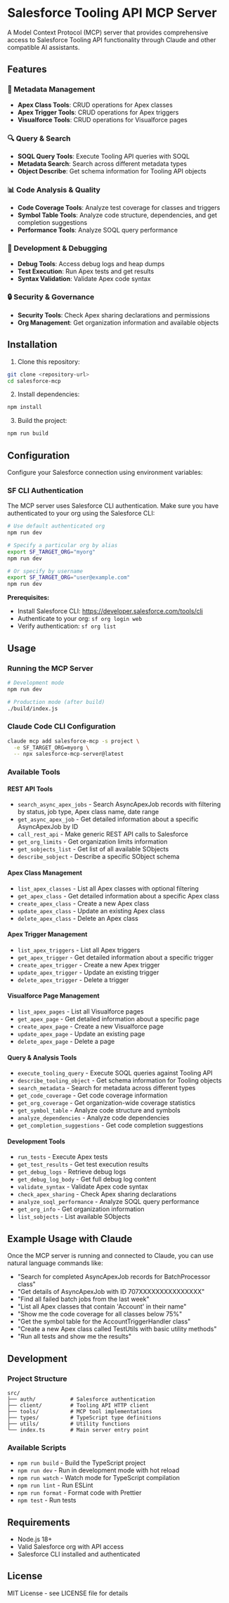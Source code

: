 # Salesforce Tooling API MCP Server

A Model Context Protocol (MCP) server that provides comprehensive access to Salesforce Tooling API functionality through Claude and other compatible AI assistants.

## Features

### 🔧 Metadata Management
- **Apex Class Tools**: CRUD operations for Apex classes
- **Apex Trigger Tools**: CRUD operations for Apex triggers  
- **Visualforce Tools**: CRUD operations for Visualforce pages

### 🔍 Query & Search
- **SOQL Query Tools**: Execute Tooling API queries with SOQL
- **Metadata Search**: Search across different metadata types
- **Object Describe**: Get schema information for Tooling API objects

### 📊 Code Analysis & Quality
- **Code Coverage Tools**: Analyze test coverage for classes and triggers
- **Symbol Table Tools**: Analyze code structure, dependencies, and get completion suggestions
- **Performance Tools**: Analyze SOQL query performance

### 🐛 Development & Debugging
- **Debug Tools**: Access debug logs and heap dumps
- **Test Execution**: Run Apex tests and get results
- **Syntax Validation**: Validate Apex code syntax

### 🔒 Security & Governance
- **Security Tools**: Check Apex sharing declarations and permissions
- **Org Management**: Get organization information and available objects

## Installation

1. Clone this repository:
```bash
git clone <repository-url>
cd salesforce-mcp
```

2. Install dependencies:
```bash
npm install
```

3. Build the project:
```bash
npm run build
```

## Configuration

Configure your Salesforce connection using environment variables:

### SF CLI Authentication

The MCP server uses Salesforce CLI authentication. Make sure you have authenticated to your org using the Salesforce CLI:

```bash
# Use default authenticated org
npm run dev

# Specify a particular org by alias
export SF_TARGET_ORG="myorg"
npm run dev

# Or specify by username
export SF_TARGET_ORG="user@example.com"
npm run dev
```

**Prerequisites:**
- Install Salesforce CLI: https://developer.salesforce.com/tools/cli
- Authenticate to your org: `sf org login web`
- Verify authentication: `sf org list`

## Usage

### Running the MCP Server

```bash
# Development mode
npm run dev

# Production mode (after build)
./build/index.js
```

### Claude Code CLI Configuration

```bash
claude mcp add salesforce-mcp -s project \
  -e SF_TARGET_ORG=myorg \
  -- npx salesforce-mcp-server@latest
```

### Available Tools

#### REST API Tools
- `search_async_apex_jobs` - Search AsyncApexJob records with filtering by status, job type, Apex class name, date range
- `get_async_apex_job` - Get detailed information about a specific AsyncApexJob by ID
- `call_rest_api` - Make generic REST API calls to Salesforce
- `get_org_limits` - Get organization limits information
- `get_sobjects_list` - Get list of all available SObjects
- `describe_sobject` - Describe a specific SObject schema

#### Apex Class Management
- `list_apex_classes` - List all Apex classes with optional filtering
- `get_apex_class` - Get detailed information about a specific Apex class
- `create_apex_class` - Create a new Apex class
- `update_apex_class` - Update an existing Apex class
- `delete_apex_class` - Delete an Apex class

#### Apex Trigger Management
- `list_apex_triggers` - List all Apex triggers
- `get_apex_trigger` - Get detailed information about a specific trigger
- `create_apex_trigger` - Create a new Apex trigger
- `update_apex_trigger` - Update an existing trigger
- `delete_apex_trigger` - Delete a trigger

#### Visualforce Page Management
- `list_apex_pages` - List all Visualforce pages
- `get_apex_page` - Get detailed information about a specific page
- `create_apex_page` - Create a new Visualforce page
- `update_apex_page` - Update an existing page
- `delete_apex_page` - Delete a page

#### Query & Analysis Tools
- `execute_tooling_query` - Execute SOQL queries against Tooling API
- `describe_tooling_object` - Get schema information for Tooling objects
- `search_metadata` - Search for metadata across different types
- `get_code_coverage` - Get code coverage information
- `get_org_coverage` - Get organization-wide coverage statistics
- `get_symbol_table` - Analyze code structure and symbols
- `analyze_dependencies` - Analyze code dependencies
- `get_completion_suggestions` - Get code completion suggestions

#### Development Tools
- `run_tests` - Execute Apex tests
- `get_test_results` - Get test execution results
- `get_debug_logs` - Retrieve debug logs
- `get_debug_log_body` - Get full debug log content
- `validate_syntax` - Validate Apex code syntax
- `check_apex_sharing` - Check Apex sharing declarations
- `analyze_soql_performance` - Analyze SOQL query performance
- `get_org_info` - Get organization information
- `list_sobjects` - List available SObjects

## Example Usage with Claude

Once the MCP server is running and connected to Claude, you can use natural language commands like:

- "Search for completed AsyncApexJob records for BatchProcessor class"
- "Get details of AsyncApexJob with ID 707XXXXXXXXXXXXXXX"
- "Find all failed batch jobs from the last week"
- "List all Apex classes that contain 'Account' in their name"
- "Show me the code coverage for all classes below 75%"
- "Get the symbol table for the AccountTriggerHandler class"
- "Create a new Apex class called TestUtils with basic utility methods"
- "Run all tests and show me the results"

## Development

### Project Structure
```
src/
├── auth/           # Salesforce authentication
├── client/         # Tooling API HTTP client
├── tools/          # MCP tool implementations
├── types/          # TypeScript type definitions
├── utils/          # Utility functions
└── index.ts        # Main server entry point
```

### Available Scripts
- `npm run build` - Build the TypeScript project
- `npm run dev` - Run in development mode with hot reload
- `npm run watch` - Watch mode for TypeScript compilation
- `npm run lint` - Run ESLint
- `npm run format` - Format code with Prettier
- `npm test` - Run tests

## Requirements

- Node.js 18+
- Valid Salesforce org with API access
- Salesforce CLI installed and authenticated

## License

MIT License - see LICENSE file for details